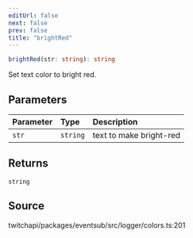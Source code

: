 ```yaml
---
editUrl: false
next: false
prev: false
title: "brightRed"
---
```


```ts
brightRed(str: string): string
```

Set text color to bright red.

## Parameters

| Parameter | Type | Description |
| :------ | :------ | :------ |
| `str` | `string` | text to make bright-red |

## Returns

`string`

## Source

twitchapi/packages/eventsub/src/logger/colors.ts:201
